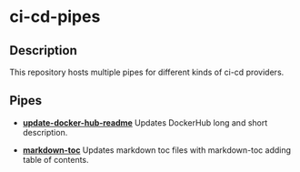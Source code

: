 # ci-cd-pipes

## Description

This repository hosts multiple pipes for different kinds of ci-cd providers.

<!-- toc -->
<!-- tocstop -->

## Pipes

- **[update-docker-hub-readme](./update-docker-hub-readme/README.md)**
  Updates DockerHub long and short description.

- **[markdown-toc](./markdown-toc/README.md)**
  Updates markdown toc files with markdown-toc adding table of contents.
